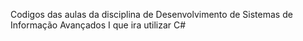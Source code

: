 Codigos das aulas da disciplina de Desenvolvimento de Sistemas de Informação Avançados I que ira utilizar C#
